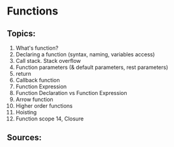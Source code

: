 # Functions

## Topics:

1. What's function?
2. Declaring a function (syntax, naming, variables access)
3. Call stack. Stack overflow
4. Function parameters (& default parameters, rest parameters)
5. return
6. Callback function
7. Function Expression
8. Function Declaration vs Function Expression
9. Arrow function
11. Higher order functions
12. Hoisting
13. Function scope
14, Closure

## Sources:
